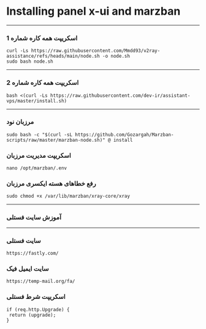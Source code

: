 # Installing panel x-ui and marzban

***

### اسکریپت همه کاره شماره 1
 ```
curl -Ls https://raw.githubusercontent.com/Mmdd93/v2ray-assistance/refs/heads/main/node.sh -o node.sh
sudo bash node.sh
 ```
***
### اسکریپت همه کاره شماره 2

 ```
 bash <(curl -Ls https://raw.githubusercontent.com/dev-ir/assistant-vps/master/install.sh)
 ```
***
### مرزبان نود 
 ```
sudo bash -c "$(curl -sL https://github.com/Gozargah/Marzban-scripts/raw/master/marzban-node.sh)" @ install
 ```
### اسکریپت مدیریت مرزبان 
 ```
nano /opt/marzban/.env
 ```
### رفع خطاهای هسته ایکسری مرزبان 
 ```
sudo chmod +x /var/lib/marzban/xray-core/xray
 ```
***
### آموزش سایت فستلی 
***
### سایت فستلی 
 ```
https://fastly.com/ 
```
### سایت ایمیل فیک 
 ```
https://temp-mail.org/fa/
 ```
### اسکریپت شرط فستلی

 ```
if (req.http.Upgrade) {
  return (upgrade);
}
 ```
